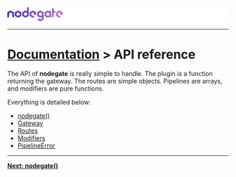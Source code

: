 ![nodegate](../images/logo-documentation.png)

---

# [Documentation](README.md) > API reference

The API of **nodegate** is really simple to handle. The plugin is a function returning the gateway.
The routes are simple objects. Pipelines are arrays, and modifiers are pure functions.

Everything is detailed below:

  - [nodegate()](api-reference-nodegate.md)
  - [Gateway](api-reference-gateway.md)
  - [Routes](api-reference-routes.md)
  - [Modifiers](api-reference-modifiers.md)
  - [PipelineError](api-reference-pipelinerror.md)

---

**[Next: nodegate()](api-reference-nodegate.md)**
